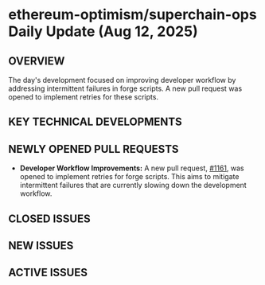 # ethereum-optimism/superchain-ops Daily Update (Aug 12, 2025)
## OVERVIEW 
The day's development focused on improving developer workflow by addressing intermittent failures in forge scripts. A new pull request was opened to implement retries for these scripts.

## KEY TECHNICAL DEVELOPMENTS

## NEWLY OPENED PULL REQUESTS
- **Developer Workflow Improvements:** A new pull request, [#1161](https://github.com/ethereum-optimism/superchain-ops/pull/1161), was opened to implement retries for forge scripts. This aims to mitigate intermittent failures that are currently slowing down the development workflow.

## CLOSED ISSUES

## NEW ISSUES

## ACTIVE ISSUES